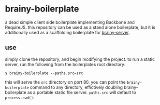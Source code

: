 # brainy-boilerplate

a dead simple client side boilerplate implementing Backbone and RequireJS. this repository can be used as a stand alone boilerplate, but it is additionally used as a scaffolding boilerplate for [brainy-server](http://github.com/brainyio/brainy-server).

## use

simply clone the repository, and begin modifying the project. to run a static server, run the following from the boilerplates root directory:

```
$ brainy-boilerplate --paths.src=src
```

this will serve the `src` directory on port 80. you can point the `brainy-boilerplate` command to any directory, effictively doubling brainy-boilerplate as a portable static file server. `paths.src` will default to `process.cwd()`.